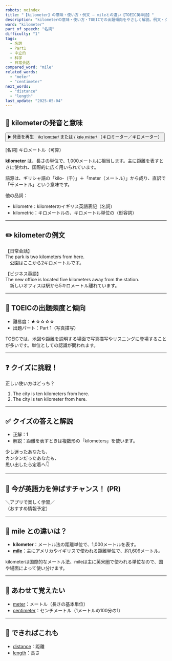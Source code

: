 ```yaml
---
robots: noindex
title: "【kilometer】の意味・使い方・例文 ― mileとの違い【TOEIC英単語】"
description: "kilometerの意味・使い方・TOEICでの出題傾向をやさしく解説。例文・クイズ付きでmileとの違いもわかりやすく学べます。"
word: "kilometer"
part_of_speech: "名詞"
difficulty: "1"
tags:
  - 名詞
  - Part1
  - 中立的
  - 科学
  - 日常会話
compared_word: "mile"
related_words:
  - "meter"
  - "centimeter"
next_words:
  - "distance"
  - "length"
last_update: "2025-05-04"
---
```


## 🔰 kilometerの発音と意味

<button class="play-audio" onclick="playTTS('kilometer')">
  <span class="play-audio-main">
    ▶️ 発音を再生　/kɪˈlɒmɪtər/ または /ˈkɪləˌmiːtər/
  </span>
  <span class="play-audio-sub">
    （キロミーター／キロメーター）
  </span>
</button>

[名詞] キロメートル（可算）

**kilometer** は、長さの単位で、1,000メートルに相当します。主に距離を表すときに使われ、国際的に広く用いられています。

語源は、ギリシャ語の「kilo-（千）」＋「meter（メートル）」から成り、直訳で「千メートル」という意味です。

他の品詞：  
- kilometre：kilometerのイギリス英語表記（名詞）
- kilometric：キロメートルの、キロメートル単位の（形容詞）

---

## ✏️ kilometerの例文

【日常会話】  
The park is two kilometers from here.  
　公園はここから2キロメートルです。

【ビジネス英語】  
The new office is located five kilometers away from the station.  
　新しいオフィスは駅から5キロメートル離れています。

---

## 🎯 TOEICの出題頻度と傾向

- 難易度：★☆☆☆☆
- 出題パート：Part 1（写真描写）

TOEICでは、地図や距離を説明する場面で写真描写やリスニングに登場することが多いです。単位としての認識が問われます。

---

## ❓ クイズに挑戦！

正しい使い方はどっち？

1. The city is ten kilometers from here.  
2. The city is ten kilometer from here.

---

## ✅ クイズの答えと解説

- 正解：**1**
- 解説：距離を表すときは複数形の「kilometers」を使います。

少し迷ったあなたも、  
カンタンだったあなたも、  
思い出したら定着へ👇️

---

## 🚀 今が英語力を伸ばすチャンス！ (PR)

<div class="info-center">
＼アプリで楽しく学習／<br>  
（おすすめ情報予定）
</div>

---

## 🤔  mile との違いは？

- **kilometer**：メートル法の距離単位で、1,000メートルを表す。
- **[mile](/word/mile)**：主にアメリカやイギリスで使われる距離単位で、約1,609メートル。

kilometerは国際的なメートル法、mileは主に英米圏で使われる単位なので、国や場面によって使い分けます。

---

## 🧩 あわせて覚えたい

- [meter](/word/meter)：メートル（長さの基本単位）
- [centimeter](/word/centimeter)：センチメートル（1メートルの100分の1）

---

## 📖 できればこれも

- [distance](/word/distance)：距離
- [length](/word/length)：長さ

<!-- cvid: aid12_bid16 -->
